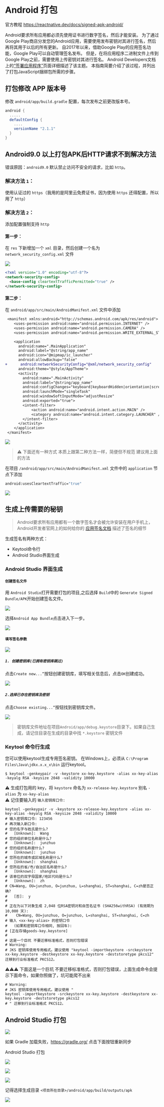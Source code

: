 Android 打包
===
官方教程 https://reactnative.dev/docs/signed-apk-android/


Android要求所有应用都必须先使用证书进行数字签名，然后才能安装。 为了通过Google Play商店分发您的Android应用，需要使用发布密钥对其进行签名，然后再将其用于以后的所有更新。 自2017年以来，借助Google Play的应用签名功能，Google Play可以自动管理签名发布。 但是，在将应用程序二进制文件上传到Google Play之前，需要使用上传密钥对其进行签名。 Android Developers文档上的[“签署应用程序”](https://developer.android.com/tools/publishing/app-signing.html)页面详细描述了该主题。 本指南简要介绍了该过程，并列出了打包JavaScript捆绑包所需的步骤。

## 打包修改 APP 版本号

修改 `android/app/build.gradle` 配置，每次发布之前更改版本号。

```gradle
android {
  .....
  defaultConfig {
    ....
    versionName "2.1.1"
  }
}
```

## Android9.0 以上打包APK后HTTP请求不到解决方法

错误原因：`android9.0` 默认禁止访问不安全的请求，比如 `http`。

### 解决方法 `1`：

使用认证过的 `https`（我用的是阿里云免费证书，因为使用 `https` 还得配置，所以用了 `http`）

### 解决方法 `2`：

添加配置强制支持 `http`

#### 第一步：

在 `res` 下新增加一个 `xml` 目录，然后创建一个名为 `network_security_config.xml` 文件

![](./img/image6.png)<!--rehype:style=max-width: 650px;width: 100%;-->

```xml
<?xml version="1.0" encoding="utf-8"?>
<network-security-config>
  <base-config cleartextTrafficPermitted="true" />
</network-security-config>
```

#### 第二步：

在 `android/app/src/main/AndroidManifest.xml` 文件中添加

```diff
 <manifest xmlns:android="http://schemas.android.com/apk/res/android">
    <uses-permission android:name="android.permission.INTERNET" />
    <uses-permission android:name="android.permission.CAMERA" />
    <uses-permission android:name="android.permission.WRITE_EXTERNAL_STORAGE" />

    <application
      android:name=".MainApplication"
      android:label="@string/app_name"
      android:icon="@mipmap/ic_launcher"
      android:allowBackup="false"
+      android:networkSecurityConfig="@xml/network_security_config"
      android:theme="@style/AppTheme">
      <activity
        android:name=".MainActivity"
        android:label="@string/app_name"
        android:configChanges="keyboard|keyboardHidden|orientation|screenLayout|screenSize|smallestScreenSize|uiMode"
        android:launchMode="singleTask"
        android:windowSoftInputMode="adjustResize"
        android:exported="true">
        <intent-filter>
            <action android:name="android.intent.action.MAIN" />
            <category android:name="android.intent.category.LAUNCHER" />
        </intent-filter>
      </activity>
    </application>
 </manifest>
```

![](./img/image7.png)<!--rehype:style=max-width: 650px;width: 100%;-->

> ⚠️ 下面还有一种方式 本质上跟第二种方法一样，简便但不规范  建议用上面的方法<!--rehype:style=background: #F08800; color: #fff;-->
<!--rehype:style=border-left: 8px solid #ffe564;background-color: #ffe56440;padding: 12px 16px;-->

在项目 `/android/app/src/main/AndroidManifest.xml` 文件中的 `application` 节点下添加

```bash
android:usesCleartextTraffic="true"
```

![](./img/image8.png)<!--rehype:style=max-width: 650px;width: 100%;-->

## 生成上传需要的秘钥

> Android要求所有应用都有一个数字签名才会被允许安装在用户手机上，Android开发者官网上的如何给你的 [应用签名文档](https://developer.android.com/tools/publishing/app-signing.html) 描述了签名的细节  

生成签名有两种方式：

- Keytool命令行
- Android Studio界面生成

### Android Studio 界面生成

#### `创建签名文件`<!--rehype:style=color: white; background: #1c7bd0;-->

用 `Android Studio`<!--rehype:style=color: #1c7bd0; background: ##E6E6E6-->打开需要打包的项目,之后选择 `Build`<!--rehype:style=color: #1c7bd0; background: ##E6E6E6-->中的 `Generate Signed Bundle/APK`<!--rehype:style=color: #1c7bd0; background: ##E6E6E6-->开始创建签名文件。

![](./img/01.png)<!--rehype:style=max-width: 650px;width: 100%;-->

选择`Android App Bundle`<!--rehype:style=color: #1c7bd0; background: ##E6E6E6-->点击进入下一步。

![](./img/02.png)<!--rehype:style=max-width: 650px;width: 100%;-->

#### `填写签名参数`<!--rehype:style=color: white; background: #1c7bd0;-->

![](./img/03.png)<!--rehype:style=max-width: 650px;width: 100%;-->

##### `1. 创建密钥库(已拥有密钥库跳过)`<!--rehype:style=color: white; background: #ffb703;-->

点击`Create new...”`<!--rehype:style=color: #1c7bd0; background: ##E6E6E6-->按钮创建密钥库，填写相关信息后，点击`OK`创建成功。

![](./img/04.png)<!--rehype:style=max-width: 650px;width: 100%;-->

##### `2.选择已存在密钥库及密钥`<!--rehype:style=color: white; background: #ffb703;-->

点击`Choose existing...”`<!--rehype:style=color: #1c7bd0; background: ##E6E6E6-->按钮找到密钥库文件。

![](./img/05.png)<!--rehype:style=max-width: 650px;width: 100%;-->

> 密钥库文件地址在项目`Android/app/debug.keystore`<!--rehype:style=color: #1c7bd0; background: ##E6E6E6-->目录下。如果自己生成，请记住目录在生成的目录中找 `*.keystore` 密钥文件
<!--rehype:style=border-left: 8px solid #ffe564;background-color: #ffe56440;padding: 12px 16px;-->

### Keytool 命令行生成

您可以使用keytool生成专用签名密钥。 在Windows上，必须从 `C:\Program Files\Java\jdkx.x.x_x\bin` 运行keytool。

```shell
$ keytool -genkeypair -v -keystore xx-key.keystore -alias xx-key-alias -keyalg RSA -keysize 2048 -validity 10000
```

⚠️  生成打包用的 key，将 `keystore` 命名为 `xx-release-key.keystore` 别名 `-alias` 为 `xx-key-alias`  
⚠️  记住要输入的 `输入密钥库口令:`

```shell
keytool -genkeypair -v -keystore xx-release-key.keystore -alias xx-key-alias -keyalg RSA -keysize 2048 -validity 10000
# 输入密钥库口令: 123456
# 再次输入新口令:
# 您的名字与姓氏是什么?
#   [Unknown]:  Wang
# 您的组织单位名称是什么?
#   [Unknown]:  junzhuo
# 您的组织名称是什么?
#   [Unknown]:  junzhuo
# 您所在的城市或区域名称是什么?
#   [Unknown]:  shanghai
# 您所在的省/市/自治区名称是什么?
#   [Unknown]:  shanghai
# 该单位的双字母国家/地区代码是什么?
#   [Unknown]:  zh
# CN=Wang, OU=junzhuo, O=junzhuo, L=shanghai, ST=shanghai, C=zh是否正确?
#   [否]:  y
#
# 正在为以下对象生成 2,048 位RSA密钥对和自签名证书 (SHA256withRSA) (有效期为 10,000 天):
#    CN=Wang, OU=junzhuo, O=junzhuo, L=shanghai, ST=shanghai, C=zh
# 输入 <xx-key-alias> 的密钥口令
#   (如果和密钥库口令相同, 按回车):
# [正在存储goods-key.keystore]
#
# 这是一个巨坑 不要迁移标准格式，否则打包错误
# Warning:
# JKS 密钥库使用专用格式。建议使用 "keytool -importkeystore -srckeystore xx-key.keystore -destkeystore xx-key.keystore -deststoretype pkcs12" 迁移到行业标准格式 PKCS12。
```

⚠️⚠️⚠️ 下面这是一个巨坑 不要迁移标准格式，否则打包错误，上面生成命令会提示下面命令，如果你照做了，坑可能爬不出来

```shell
# Warning:
# JKS 密钥库使用专用格式。建议使用 "
keytool -importkeystore -srckeystore xx-key.keystore -destkeystore xx-key.keystore -deststoretype pkcs12
# " 迁移到行业标准格式 PKCS12。
```

## Android Studio 打包

![](./img/image.png)<!--rehype:style=max-width: 650px;width: 100%;-->

如果 Gradle 加载失败，https://gradle.org/ 点击下面按钮重新同步

Android Studio 打包

![](./img/image2.png)<!--rehype:style=max-width: 650px;width: 100%;-->

![](./img/image3.png)<!--rehype:style=max-width: 650px;width: 100%;-->

![](./img/image4.png)<!--rehype:style=max-width: 650px;width: 100%;-->

记得选择生成目录 `<项目所在目录>/android/app/build/outputs/apk`

![](./img/image5.png)<!--rehype:style=max-width: 650px;width: 100%;-->
